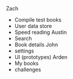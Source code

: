 Zach
* Compile test books
* User data store
* Speed reading
Austin
* Search
* Book details
John
* settings
* UI (prototypes)
Arden
* My books
* challenges

